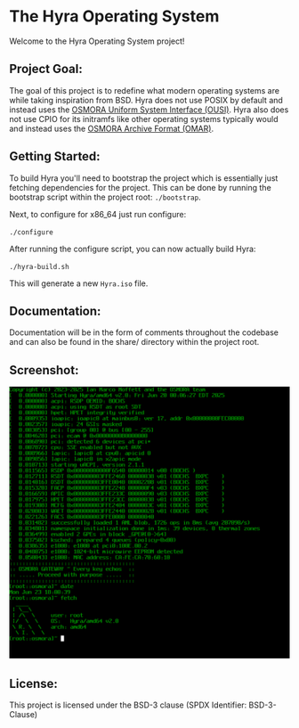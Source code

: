 The Hyra Operating System
=========================

Welcome to the Hyra Operating System project!

Project Goal:
--------------
The goal of this project is to redefine what modern operating systems are while taking inspiration from BSD. Hyra does not use
POSIX by default and instead uses the [OSMORA Uniform System Interface (OUSI)](https://osmora.org/oap/oap-0002). Hyra also does
not use CPIO for its initramfs like other operating systems typically would and instead uses the [OSMORA Archive Format (OMAR)](https://osmora.org/oap/oap-0005).

Getting Started:
----------------
To build Hyra you'll need to bootstrap the project which is essentially just fetching dependencies for the project. This can be done by running the bootstrap script within the project root: `./bootstrap`.

Next, to configure for x86_64 just run configure:

`./configure`

After running the configure script, you can now actually build Hyra:

`./hyra-build.sh`

This will generate a new `Hyra.iso` file.

Documentation:
--------------
Documentation will be in the form of comments throughout the codebase and can also be found in the share/ directory within the project root.

Screenshot:
--------------
![Hyra](./.github/assets/hyra.png)

License:
--------
This project is licensed under the BSD-3 clause (SPDX Identifier: BSD-3-Clause)
